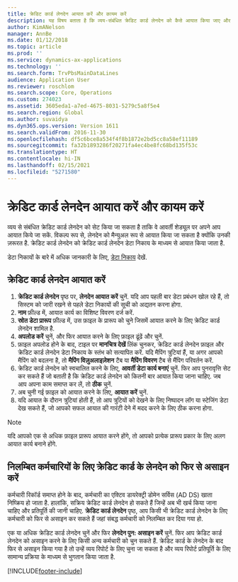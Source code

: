 ```yaml
---
title: क्रेडिट कार्ड लेनदेन आयात करें और कायम करें
description: यह विषय बताता है कि व्यय-संबंधित क्रेडिट कार्ड लेनदेन को कैसे आयात किया जाए और बनाए रखा जाए. इन लेनदेन को सेट किया जा सकता है ताकि वे स्वचालित रूप से बार-बार आने वाले शेड्यूल पर आयात हो सकें, या उन्हें आवश्यकतानुसार मैन्युअल रूप से आयात किया जा सके.
author: KimANelson
manager: AnnBe
ms.date: 01/12/2018
ms.topic: article
ms.prod: ''
ms.service: dynamics-ax-applications
ms.technology: ''
ms.search.form: TrvPbsMainDataLines
audience: Application User
ms.reviewer: roschlom
ms.search.scope: Core, Operations
ms.custom: 274023
ms.assetid: 3605eda1-a7ed-4675-8031-5279c5a8f5e4
ms.search.region: Global
ms.author: suvaidya
ms.dyn365.ops.version: Version 1611
ms.search.validFrom: 2016-11-30
ms.openlocfilehash: df5c6bce8a534f4f8b1872e2bd5cc8a58ef11189
ms.sourcegitcommit: fa32b1893286f20271fa4ec4be8fc68bd135f53c
ms.translationtype: HT
ms.contentlocale: hi-IN
ms.lasthandoff: 02/15/2021
ms.locfileid: "5271580"
---
```

# <a name="import-and-maintain-credit-card-transactions"></a>क्रेडिट कार्ड लेनदेन आयात करें और कायम करें

व्यय से संबंधित क्रेडिट कार्ड लेनदेन को सेट किया जा सकता है ताकि वे आवर्ती शेड्यूल पर अपने आप आयात किये जा सकें. विकल्प रूप से, लेनदेन को मैन्युअल रूप से आयात किया जा सकता है क्योंकि उनकी ज़रूरत है. क्रेडिट कार्ड लेनदेन को क्रेडिट कार्ड लेनदेन डेटा निकाय के माध्यम से आयात किया जाता है.

डेटा निकायों के बारे में अधिक जानकारी के लिए, [डेटा निकाय](https://docs.microsoft.com/dynamics365/fin-ops-core/dev-itpro/data-entities/data-entities) देखें.

## <a name="import-credit-card-transactions"></a>क्रेडिट कार्ड लेनदेन आयात करें

1. **क्रेडिट कार्ड लेनदेन** पृष्ठ पर, **लेनदेन आयात करें** चुनें. यदि आप पहली बार डेटा प्रबंधन खोल रहे हैं, तो सिस्टम को जारी रखने से पहले डेटा निकायों की सूची को अद्यतन करना होगा.
2. **नाम** फ़ील्ड में, आयात कार्य का विशिष्ट विवरण दर्ज करें.
3. **स्रोत डेटा प्रारूप** फ़ील्ड में, उस फ़ाइल के प्रारूप को चुने जिसमें आयात करने के लिए क्रेडिट कार्ड लेनदेन शामिल है.
4. **अपलोड करें** चुनें, और फिर आयात करने के लिए फ़ाइल ढूंढें और चुनें.
5. फ़ाइल अपलोड होने के बाद, टाइल पर **मानचित्र देखें** लिंक चुनकर, क्रेडिट कार्ड लेनदेन फ़ाइल और क्रेडिट कार्ड लेनदेन डेटा निकाय के स्तंभ को सत्यापित करें. यदि मैपिंग त्रुटियां हैं, या अगर आपको मैपिंग को बदलना है, तो **मैपिंग विज़ुअलाइज़ेशन** टैब या **मैपिंग विवरण** टैब से मैंपिग परिवर्तन करें.
6. क्रेडिट कार्ड लेनदेन को स्वचालित करने के लिए, **आवर्ती डेटा कार्य बनाएं** चुनें. फिर आप पुनरावृत्ति सेट कर सकते हैं जो बताती है कि क्रेडिट कार्ड लेनदेन को कितनी बार आयात किया जाना चाहिए. जब आप अपना काम समाप्त कर लें, तो **ठीक** चुनें.
7. अब चुनी गई फ़ाइल को आयात करने के लिए, **आयात करें** चुनें.
8. यदि आयात के दौरान त्रुटियां होती हैं, तो आप त्रुटियों को देखने के लिए निष्पादन लॉग या स्टेजिंग डेटा देख सकते हैं, जो आपको सफल आयात की गारंटी देने में मदद करने के लिए ठीक करना होगा.

> [!NOTE]
> यदि आपको एक से अधिक फ़ाइल प्रारूप आयात करने होंगे, तो आपको प्रत्येक प्रारूप प्रकार के लिए अलग आयात कार्य बनाने होंगे.

## <a name="reassign-the-credit-card-transactions-for-terminated-employees"></a>निलम्बित कर्मचारियों के लिए क्रेडिट कार्ड के लेनदेन को फिर से असाइन करें

कर्मचारी रिकॉर्ड समाप्त होने के बाद, कर्मचारी का एक्टिव डायरेक्ट्री डोमेन सर्विस (AD DS) खाता निष्क्रिय हो जाता है. हालांकि, सक्रिय क्रेडिट कार्ड लेनदेन हो सकते हैं जिन्हें अब भी खर्च किया जाना चाहिए और प्रतिपूर्ति की जानी चाहिए. **क्रेडिट कार्ड लेनदेन** पृष्ठ, आप किसी भी क्रेडिट कार्ड लेनदेन के लिए कर्मचारी को फिर से असाइन कर सकते हैं जहां संबद्ध कर्मचारी को निलम्बित कर दिया गया हो.

एक या अधिक क्रेडिट कार्ड लेनदेन चुनें और फिर **लेनदेन पुन: असाइन करें** चुनें. फिर आप क्रेडिट कार्ड लेनदेन को असाइन करने के लिए किसी अन्य कर्मचारी को चुन सकते हैं. क्रेडिट कार्ड के लेनदेन के बाद फिर से असाइन किया गया है तो उन्हें व्यय रिपोर्ट के लिए चुना जा सकता है और व्यय रिपोर्ट प्रतिपूर्ति के लिए सामान्य प्रक्रिया के माध्यम से भुगतान किया जाता है.


[!INCLUDE[footer-include](../includes/footer-banner.md)]